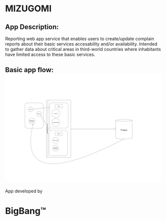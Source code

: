 # MIZUGOMI

## App Description:

Reporting web app service that enables users to create/update complain reports about their basic services accesability and/or availability.
Intended to gather data about critical areas in third-world countries where inhabitants have limited access to these basic services.

## Basic app flow: <img src="./mizugomi.jpg">


App developed by
# BigBang™
